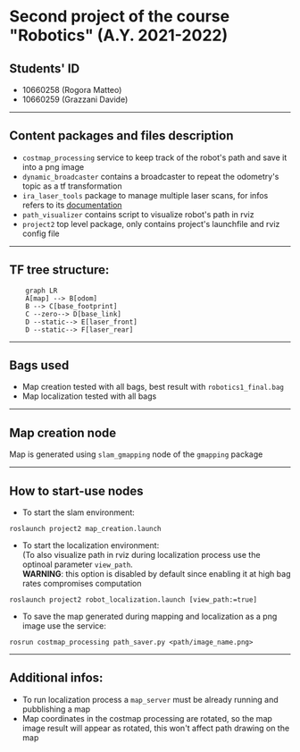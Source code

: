 # Second project of the course "Robotics" (A.Y. 2021-2022)

## Students' ID
- 10660258 (Rogora Matteo)
- 10660259 (Grazzani Davide)

---

## Content packages and files description
- `costmap_processing` service to keep track of the robot's path and save it into a png image
- `dynamic_broadcaster` contains a broadcaster to repeat the odometry's topic as a tf transformation
- `ira_laser_tools` package to manage multiple laser scans, for infos refers to its [documentation](https://arxiv.org/abs/1411.1086)
- `path_visualizer` contains script to visualize robot's path in rviz
- `project2` top level package, only contains project's launchfile and rviz config file

---

## TF tree structure:
```mermaid
    graph LR
    A[map] --> B[odom]
    B --> C[base_footprint]
    C --zero--> D[base_link]
    D --static--> E[laser_front]
    D --static--> F[laser_rear]
```

---

## Bags used
- Map creation tested with all bags, best result with `robotics1_final.bag`
- Map localization tested with all bags

---

## Map creation node
Map is generated using `slam_gmapping` node of the `gmapping` package

---

## How to start-use nodes

- To start the slam environment:
```
roslaunch project2 map_creation.launch
```

- To start the localization environment:\
(To also visualize path in rviz during localization process use the optinoal parameter `view_path`.\
**WARNING**: this option is disabled by default since enabling it at high bag rates compromises computation
```)
roslaunch project2 robot_localization.launch [view_path:=true]
```

- To save the map generated during mapping and localization as a png image use the service:
```
rosrun costmap_processing path_saver.py <path/image_name.png>
```

---

## Additional infos:
- To run localization process a `map_server` must be already running and pubblishing a map
- Map coordinates in the costmap processing are rotated, so the map image result will appear as rotated, this won't affect path drawing on the map